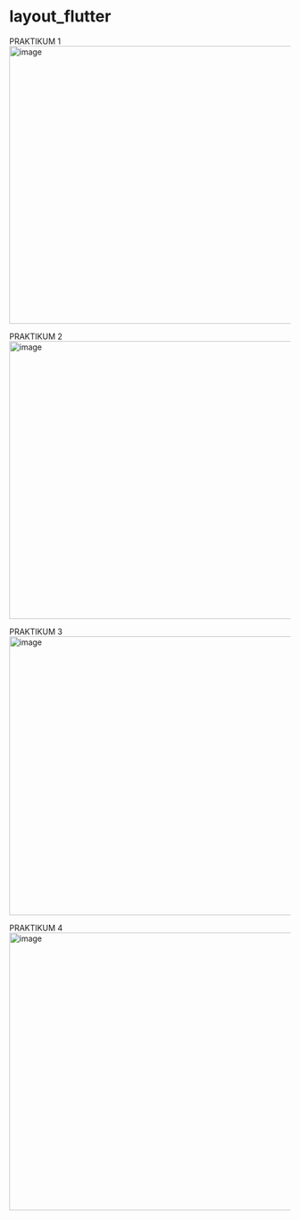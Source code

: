 # layout_flutter

PRAKTIKUM 1
<img width="940" height="497" alt="image" src="https://github.com/user-attachments/assets/1984ecb5-cc4e-4862-9441-cea4406ec5c3" />

PRAKTIKUM 2
<img width="940" height="497" alt="image" src="https://github.com/user-attachments/assets/a10acaac-0111-4cfd-8389-39587e5cc17b" />

PRAKTIKUM 3
<img width="940" height="499" alt="image" src="https://github.com/user-attachments/assets/76454324-3037-4398-bac7-b293b57cf934" />

PRAKTIKUM 4
<img width="940" height="497" alt="image" src="https://github.com/user-attachments/assets/386c368a-83db-440c-b254-94478199aeed" />
